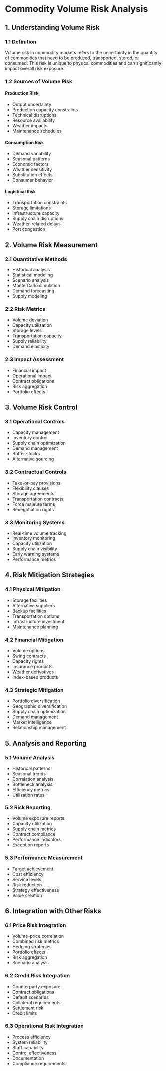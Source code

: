 # Commodity Volume Risk Analysis

## 1. Understanding Volume Risk

### 1.1 Definition
Volume risk in commodity markets refers to the uncertainty in the quantity of commodities that need to be produced, transported, stored, or consumed. This risk is unique to physical commodities and can significantly impact overall risk exposure.

### 1.2 Sources of Volume Risk

#### Production Risk
- Output uncertainty
- Production capacity constraints
- Technical disruptions
- Resource availability
- Weather impacts
- Maintenance schedules

#### Consumption Risk
- Demand variability
- Seasonal patterns
- Economic factors
- Weather sensitivity
- Substitution effects
- Consumer behavior

#### Logistical Risk
- Transportation constraints
- Storage limitations
- Infrastructure capacity
- Supply chain disruptions
- Weather-related delays
- Port congestion

## 2. Volume Risk Measurement

### 2.1 Quantitative Methods
- Historical analysis
- Statistical modeling
- Scenario analysis
- Monte Carlo simulation
- Demand forecasting
- Supply modeling

### 2.2 Risk Metrics
- Volume deviation
- Capacity utilization
- Storage levels
- Transportation capacity
- Supply reliability
- Demand elasticity

### 2.3 Impact Assessment
- Financial impact
- Operational impact
- Contract obligations
- Risk aggregation
- Portfolio effects

## 3. Volume Risk Control

### 3.1 Operational Controls
- Capacity management
- Inventory control
- Supply chain optimization
- Demand management
- Buffer stocks
- Alternative sourcing

### 3.2 Contractual Controls
- Take-or-pay provisions
- Flexibility clauses
- Storage agreements
- Transportation contracts
- Force majeure terms
- Renegotiation rights

### 3.3 Monitoring Systems
- Real-time volume tracking
- Inventory monitoring
- Capacity utilization
- Supply chain visibility
- Early warning systems
- Performance metrics

## 4. Risk Mitigation Strategies

### 4.1 Physical Mitigation
- Storage facilities
- Alternative suppliers
- Backup facilities
- Transportation options
- Infrastructure investment
- Maintenance planning

### 4.2 Financial Mitigation
- Volume options
- Swing contracts
- Capacity rights
- Insurance products
- Weather derivatives
- Index-based products

### 4.3 Strategic Mitigation
- Portfolio diversification
- Geographic diversification
- Supply chain optimization
- Demand management
- Market intelligence
- Relationship management

## 5. Analysis and Reporting

### 5.1 Volume Analysis
- Historical patterns
- Seasonal trends
- Correlation analysis
- Bottleneck analysis
- Efficiency metrics
- Utilization rates

### 5.2 Risk Reporting
- Volume exposure reports
- Capacity utilization
- Supply chain metrics
- Contract compliance
- Performance indicators
- Exception reports

### 5.3 Performance Measurement
- Target achievement
- Cost efficiency
- Service levels
- Risk reduction
- Strategy effectiveness
- Value creation

## 6. Integration with Other Risks

### 6.1 Price Risk Integration
- Volume-price correlation
- Combined risk metrics
- Hedging strategies
- Portfolio effects
- Risk aggregation
- Scenario analysis

### 6.2 Credit Risk Integration
- Counterparty exposure
- Contract obligations
- Default scenarios
- Collateral requirements
- Settlement risk
- Credit limits

### 6.3 Operational Risk Integration
- Process efficiency
- System reliability
- Staff capability
- Control effectiveness
- Documentation
- Compliance requirements